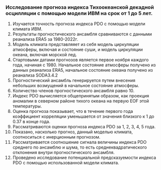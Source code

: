 ### Исследование прогноза индекса Тихоокеанской декадной осцилляции с помощью модели ИВМ на срок от 1 до 5 лет. 

1. Изучается точность прогноза индекса PDO с помощью модели климата ИВМ. 
2. Результаты прогностического ансамбля сравниваются с данными реанализа ERA5 за 1980-2022г.
3. Модель климата представляяет из себя модель циркуляции атмосферы, включая и состояние суши, и модель циркуляции океана, включая морской лед.
4. Стартовыми датами прогнозов является первое ноября каждого года, начиная с 1980. Начальное состояние атмосферы получено из данных реанализа ERA5, начальное состояние океана получено из реанализа SODA3.4.2
5. Прогностический ансамбль генерируется путем внесения небольших возмущений в начальное состояние атмосферы.
6. Количество членов прогностического ансамбля равно 10.
7. Индекс PDO вычисляется общепринятым образом, как проекция аномалии в северном районе тихого океана на первую EOF этой температуры.
8. Оценка прогноза показывает, что в течение первого года коэффициент корреляции уменьшается от значения близкого к 1 до 0.37 в конце года.
9. Рассматриваются оценки прогноза индекса PDO  за 1, 2, 3, 4, 5 года.
10. Показано, насколько прогноз, данный моделью климата, соотноситься с инерционным прогнозом.
11. Рассматривается соотношение сигнала величины индекса PDO среднего по ансамблю и шума, то есть среднеквадратического отклонения внутри прогностического ансамбля.
12. Проведено исследование потенциальной предсказуемости индекса PDO с помощью использованной модели климата.
